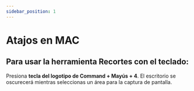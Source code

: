 ```yaml
---
sidebar_position: 1
---
```


# Atajos en MAC

## Para usar la herramienta Recortes con el teclado:

Presiona **tecla del logotipo de Command + Mayús + 4**. El escritorio se oscurecerá mientras seleccionas un área para la captura de pantalla.